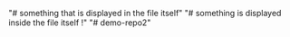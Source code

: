 "# something that is displayed in the file itself" 
"# something is displayed inside the file itself !" 
"# demo-repo2"
